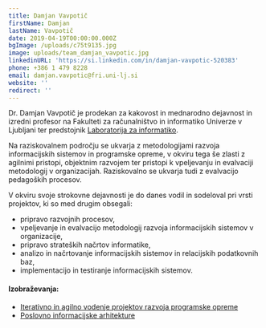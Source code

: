 ```yaml
---
title: Damjan Vavpotič
firstName: Damjan
lastName: Vavpotič
date: 2019-04-19T00:00:00.000Z
bgImage: /uploads/c75t9135.jpg
image: uploads/team_damjan_vavpotic.jpg
linkedinURL: 'https://si.linkedin.com/in/damjan-vavpotic-520383'
phone: +386 1 479 8228
email: damjan.vavpotic@fri.uni-lj.si
website: ''
redirect: ''
---
```

Dr. Damjan Vavpotič je prodekan za kakovost in mednarodno dejavnost in izredni profesor na Fakulteti za računalništvo in informatiko Univerze v Ljubljani ter predstojnik [Laboratorija za informatiko](https://www.fri.uni-lj.si/sl/laboratorij/li). 

Na raziskovalnem področju se ukvarja z metodologijami razvoja informacijskih sistemov in programske opreme, v okviru tega še zlasti z agilnimi pristopi, objektnim razvojem ter pristopi k vpeljevanju in evalvaciji metodologij v organizacijah. Raziskovalno se ukvarja tudi z evalvacijo pedagoških procesov. 

V okviru svoje strokovne dejavnosti je do danes vodil in sodeloval pri vrsti projektov, ki so med drugim obsegali: 

* pripravo razvojnih procesov, 
* vpeljevanje in evalvacijo metodologij razvoja informacijskih sistemov v organizacije, 
* pripravo strateških načrtov informatike, 
* analizo in načrtovanje informacijskih sistemov in relacijskih podatkovnih baz,
* implementacijo in testiranje informacijskih sistemov.

#### Izobraževanja:

* [Iterativno in agilno vodenje projektov razvoja programske opreme](/izobrazevanja/za-podjetja/iterativno_in_agilno_vodenje_projektov_razvoja_programske_opreme/)
* [Poslovno informacijske arhitekture](/izobrazevanja/za-podjetja/poslovno_informacijske_arhitekture/)

